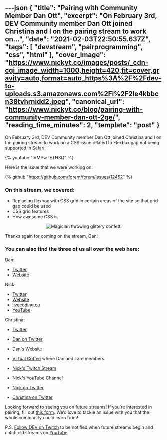 ---json
{
  "title": "Pairing with Community Member Dan Ott",
  "excerpt": "On February 3rd, DEV Community member Dan Ott joined Christina and I on the pairing stream to work on...",
  "date": "2021-02-03T22:50:55.637Z",
  "tags": [
    "devstream",
    "pairprogramming",
    "css",
    "html"
  ],
  "cover_image": "https://www.nickyt.co/images/posts/_cdn-cgi_image_width=1000,height=420,fit=cover,gravity=auto,format=auto_https%3A%2F%2Fdev-to-uploads.s3.amazonaws.com%2Fi%2F2le4kbbcn38tvhrnidd2.jpeg",
  "canonical_url": "https://www.nickyt.co/blog/pairing-with-community-member-dan-ott-2ge/",
  "reading_time_minutes": 2,
  "template": "post"
}
---

On <time datetime="2021-02-03">February 3rd</time>, DEV Community member Dan Ott joined Christina and I on the pairing stream to work on a CSS issue related to Flexbox gap not being supported in Safari.

{% youtube "iVMPwTETH3Q" %}

Here is the issue that we were working on:

{% github "https://github.com/forem/forem/issues/12452" %}

### On this stream, we covered:

* Replacing flexbox with CSS grid in certain areas of the site so that grid gap could be used
* CSS grid features
* How awesome CSS is

<center>

![Magician throwing glittery confetti](https://media.giphy.com/media/s2qXK8wAvkHTO/giphy.gif)

</center>

Thanks again for coming on the stream, Dan!

### You can also find the three of us all over the web here:

Dan:

* [Twitter](https://twitter.com/danieltott)
* [Website](https://www.dtott.com/)

Nick:

* [Twitter](https://twitter.com/nickytonline)
* [Website](https://iamdeveloper.com/)
* [livecoding.ca](https://livecoding.ca)
* [YouTube](https://youtube.iamdeveloper.com)

Christina:

* [Twitter](https://twitter.com/coffeecraftcode)

* [Dan on Twitter](https://twitter.com/danieltott)
* [Dan's Website](https://www.dtott.com/)
* [Virtual Coffee](https://virtualcoffee.io) where Dan and I are members
* [Nick's Twitch Stream](https://www.twitch.tv/nickytonline)
* [Nick's YouTube Channel](https://iamdeveloper.com/youtube)
* [Nick on Twitter](https://twitter.com/nickytonline)
* [Christina on Twitter](https://twitter.com/coffeecraftcode)

Looking forward to seeing you on future streams! If you're interested in pairing, fill out [this form](https://iamdeveloper.com/pair). We’d love to tackle an issue with you that the whole community could learn from!

P.S. [Follow DEV on Twitch](https://twitch.tv/thepracticaldev) to be notified when future streams begin and catch old streams on [YouTube](https://www.youtube.com/c/thepracticaldevteam)
